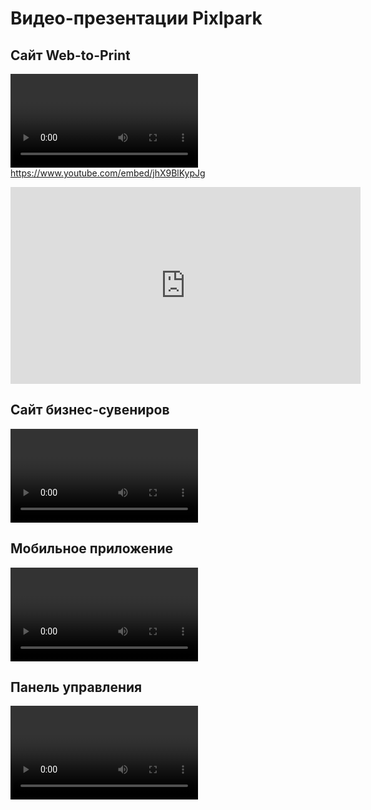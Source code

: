 # Видео-презентации Pixlpark

## Сайт Web-to-Print
<video>https://www.youtube.com/watch?v=jhX9BlKypJg</video>
<embed>https://www.youtube.com/embed/jhX9BlKypJg</embed>
<iframe width="560" height="315" src="https://www.youtube.com/embed/jhX9BlKypJg" frameborder="0" allowfullscreen></iframe>

## Сайт бизнес-сувениров
<video>https://www.youtube.com/watch?v=uWlQy3epnhI&t=428s</video>

## Мобильное приложение
<video>https://www.youtube.com/watch?v=ATxwrEUzkyk&t=4s</video>

## Панель управления
<video>https://www.youtube.com/watch?v=oalWAqcdh30&t=2s</video>